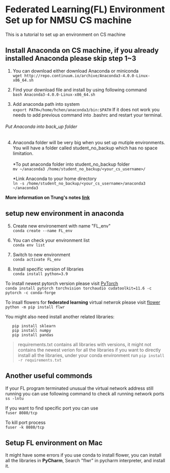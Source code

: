 # Federated Learning(FL) Environment Set up for NMSU CS machine
This is a tutorial to set up an environment on CS machine 

## Install Anaconda on CS machine, if you already installed Anaconda please skip step 1~3
1. You can download either download Anaconda or miniconda <br/>
```wget http://repo.continuum.io/archive/Anaconda3-4.0.0-Linux-x86_64.sh```

2. Find your download file and install by using following command <br/>
```bash Anaconda3-4.0.0-Linux-x86_64.sh```

3. Add anaconda path into system <br/>
```export PATH=/home/hchen/anaconda3/bin:$PATH```
If it does not work you needs to add previous command into .bashrc and restart your terminal. 

###### Put Anaconda into back_up folder 
4. Anaconda folder will be very big when you set up mutiple environments. You will have a folder called student_no_backup which has no space limitation. <br/>   
   *To put anaconda folder into student_no_backup folder <br/>
```mv ~/anaconda3 /home/student_no_backup/<your_cs_username>/```

   *Link Anaconda to your home directory  <br/>
```ln -s /home/student_no_backup/<your_cs_username>/anaconda3 ~/anaconda3```

**More information on Trung's notes [link](https://github.com/huipingcao/papers)**

## setup new environment in anaconda
5. Create new environement with name "FL_env" <br/>
```conda create --name FL_env```

6. You can check your environment list <br/>
```conda env list```

7. Switch to new environment <br/>
```conda activate FL_env```

8. Install specific version of libraries <br/>
```conda install python=3.9```<br/>

To install newest pytorch version please visit [PyTorch](https://pytorch.org/)<br/>
```conda install pytorch torchvision torchaudio cudatoolkit=11.6 -c pytorch -c conda-forge```<br/>

To insall flowers for **federated learning** virtual netwrok please visit [flower](https://flower.dev/docs/installation.html)<br/>
```python -m pip install flwr```<br/>

You might also need install another related libraries: <br/>
```
   pip install sklearn
   pip install numpy 
   pip install pandas
```

> requirements.txt contains all libraries with versions, it might not contains the newest verion for all the libraries
if you want to directly install all the libraries, under your conda environment run 
```pip install -r requirements.txt```


## Another useful commonds
If your FL program terminated unusual the virtual network address still running you can use following command to check all running network ports <br/>
```ss -lntu```<br/>

If you want to find specific port you can use <br/>
```fuser 8080/tcp```

To kill port process <br/>
```fuser -k 8080/tcp```


## Setup FL environment on Mac
It might have some errors if you use conda to install flower, you can install all the libraries in **PyCharm**, Search "flwr" in pycharm interpreter, and install it.  
